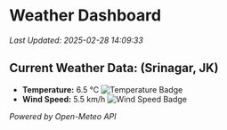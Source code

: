 
# Weather Dashboard

_Last Updated: 2025-02-28 14:09:33_

## Current Weather Data: (Srinagar, JK)
- **Temperature:** 6.5 °C ![Temperature Badge](https://img.shields.io/badge/Temperature-Low%20Temp-blue)
- **Wind Speed:** 5.5 km/h ![Wind Speed Badge](https://img.shields.io/badge/Wind%20Speed-Light%20Wind-blue)

*Powered by Open-Meteo API*
